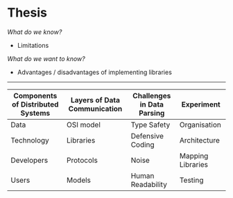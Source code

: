 # Thesis

_What do we know?_

* Limitations

_What do we want to know?_

* Advantages / disadvantages of implementing libraries

----------

| Components of Distributed Systems | Layers of Data Communication | Challenges in Data Parsing | Experiment        |
| --------------------------------- | ---------------------------- | -------------------------- | ----------------- |
| Data                              | OSI model                    | Type Safety                | Organisation      |
| Technology                        | Libraries                    | Defensive Coding           | Architecture      |
| Developers                        | Protocols                    | Noise                      | Mapping Libraries |
| Users                             | Models                       | Human Readability          | Testing           |

